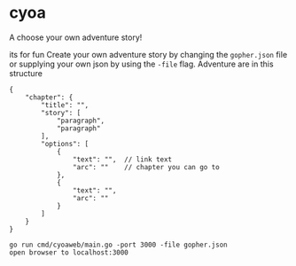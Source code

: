 # cyoa

A choose your own adventure story!

its for fun
Create your own adventure story by changing the `gopher.json` file or supplying your own json by using the `-file` flag. Adventure are in this structure

    {
        "chapter": {
            "title": "",
            "story": [
                "paragraph",
                "paragraph"
            ],
            "options": [
                {
                    "text": "",  // link text
                    "arc": ""    // chapter you can go to
                },
                {
                    "text": "",
                    "arc": ""
                }
            ]
        }
    }

    go run cmd/cyoaweb/main.go -port 3000 -file gopher.json
    open browser to localhost:3000

